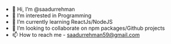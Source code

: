 - 👋 Hi, I’m @saadurrehman
- 👀 I’m interested in Programming
- 🌱 I’m currently learning ReactJs/NodeJS
- 💞️ I’m looking to collaborate on npm packages/Github projects
- 📫 How to reach me - saadurrehman59@gmail.com

<!---
saadurrehman/saadurrehman is a ✨ special ✨ repository because its `README.md` (this file) appears on your GitHub profile.
You can click the Preview link to take a look at your changes.
--->
